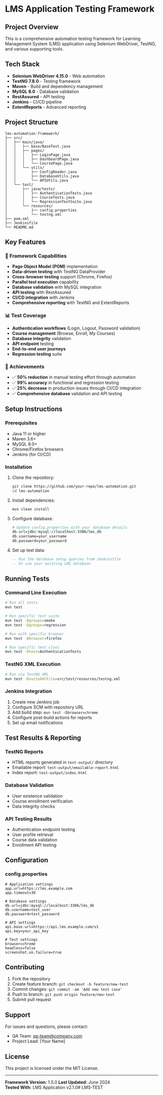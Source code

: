 # LMS Application Testing Framework

## Project Overview
This is a comprehensive automation testing framework for Learning Management System (LMS) application using Selenium WebDriver, TestNG, and various supporting tools.

## Tech Stack
- **Selenium WebDriver 4.15.0** - Web automation
- **TestNG 7.8.0** - Testing framework
- **Maven** - Build and dependency management
- **MySQL 8.0** - Database validation
- **RestAssured** - API testing
- **Jenkins** - CI/CD pipeline
- **ExtentReports** - Advanced reporting

## Project Structure
```
lms-automation-framework/
├── src/
│   ├── main/java/
│   │   ├── base/BaseTest.java
│   │   ├── pages/
│   │   │   ├── LoginPage.java
│   │   │   ├── DashboardPage.java
│   │   │   └── CoursePage.java
│   │   └── utils/
│   │       ├── ConfigReader.java
│   │       ├── DatabaseUtils.java
│   │       └── APIUtils.java
│   └── test/
│       ├── java/tests/
│       │   ├── AuthenticationTests.java
│       │   ├── CourseTests.java
│       │   └── RegressionTestSuite.java
│       └── resources/
│           ├── config.properties
│           └── testng.xml
├── pom.xml
├── Jenkinsfile
└── README.md
```

## Key Features

### 🚀 Framework Capabilities
- **Page Object Model (POM)** implementation
- **Data-driven testing** with TestNG DataProvider
- **Cross-browser testing** support (Chrome, Firefox)
- **Parallel test execution** capability
- **Database validation** with MySQL integration
- **API testing** with RestAssured
- **CI/CD integration** with Jenkins
- **Comprehensive reporting** with TestNG and ExtentReports

### 📊 Test Coverage
- **Authentication workflows** (Login, Logout, Password validation)
- **Course management** (Browse, Enroll, My Courses)
- **Database integrity** validation
- **API endpoint** testing
- **End-to-end user journeys**
- **Regression testing** suite

### 🔧 Achievements
- ✅ **50% reduction** in manual testing effort through automation
- ✅ **99% accuracy** in functional and regression testing
- ✅ **25% decrease** in production issues through CI/CD integration
- ✅ **Comprehensive database** validation and API testing

## Setup Instructions

### Prerequisites
- Java 11 or higher
- Maven 3.6+
- MySQL 8.0+
- Chrome/Firefox browsers
- Jenkins (for CI/CD)

### Installation
1. Clone the repository:
   ```bash
   git clone https://github.com/your-repo/lms-automation.git
   cd lms-automation
   ```

2. Install dependencies:
   ```bash
   mvn clean install
   ```

3. Configure database:
   ```bash
   # Update config.properties with your database details
   db.url=jdbc:mysql://localhost:3306/lms_db
   db.username=your_username
   db.password=your_password
   ```

4. Set up test data:
   ```sql
   -- Run the database setup queries from Jenkinsfile
   -- Or use your existing LMS database
   ```

## Running Tests

### Command Line Execution
```bash
# Run all tests
mvn test

# Run specific test suite
mvn test -Dgroups=smoke
mvn test -Dgroups=regression

# Run with specific browser
mvn test -Dbrowser=firefox

# Run specific test class
mvn test -Dtest=AuthenticationTests
```

### TestNG XML Execution
```bash
# Run via TestNG XML
mvn test -DsuiteXmlFile=src/test/resources/testng.xml
```

### Jenkins Integration
1. Create new Jenkins job
2. Configure SCM with repository URL
3. Add build step: `mvn test -Dbrowser=chrome`
4. Configure post-build actions for reports
5. Set up email notifications

## Test Results & Reporting

### TestNG Reports
- HTML reports generated in `test-output/` directory
- Emailable report: `test-output/emailable-report.html`
- Index report: `test-output/index.html`

### Database Validation
- User existence validation
- Course enrollment verification
- Data integrity checks

### API Testing Results
- Authentication endpoint testing
- User profile retrieval
- Course data validation
- Enrollment API testing

## Configuration

### config.properties
```properties
# Application settings
app.url=https://lms.example.com
app.timeout=30

# Database settings
db.url=jdbc:mysql://localhost:3306/lms_db
db.username=test_user
db.password=test_password

# API settings
api.base.url=https://api.lms.example.com/v1
api.key=your_api_key

# Test settings
browser=chrome
headless=false
screenshot.on.failure=true
```

## Contributing
1. Fork the repository
2. Create feature branch: `git checkout -b feature/new-test`
3. Commit changes: `git commit -am 'Add new test case'`
4. Push to branch: `git push origin feature/new-test`
5. Submit pull request

## Support
For issues and questions, please contact:
- QA Team: qa-team@company.com
- Project Lead: [Your Name]

## License
This project is licensed under the MIT License.

---
**Framework Version:** 1.0.0
**Last Updated:** June 2024  
**Tested With:** LMS Application v2.1.0#   L M S - T E S T 
 
 

